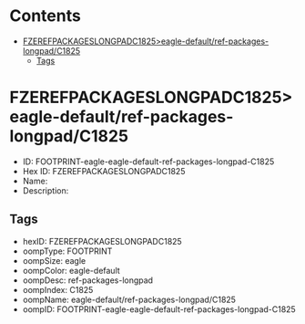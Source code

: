 



Contents
========

* [FZEREFPACKAGESLONGPADC1825>eagle-default/ref-packages-longpad/C1825](#fzerefpackageslongpadc1825eagle-defaultref-packages-longpadc1825)
	* [Tags](#tags)

# FZEREFPACKAGESLONGPADC1825>eagle-default/ref-packages-longpad/C1825

- ID: FOOTPRINT-eagle-eagle-default-ref-packages-longpad-C1825
- Hex ID: FZEREFPACKAGESLONGPADC1825
- Name: 
- Description: 

## Tags

- hexID: FZEREFPACKAGESLONGPADC1825
- oompType: FOOTPRINT
- oompSize: eagle
- oompColor: eagle-default
- oompDesc: ref-packages-longpad
- oompIndex: C1825
- oompName: eagle-default/ref-packages-longpad/C1825
- oompID: FOOTPRINT-eagle-eagle-default-ref-packages-longpad-C1825
